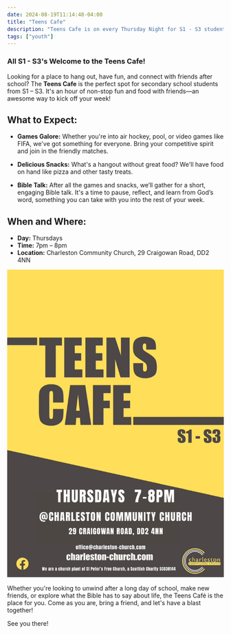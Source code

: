 ```yaml
---
date: 2024-08-19T11:14:48-04:00
title: "Teens Cafe"
description: "Teens Cafe is on every Thursday Night for S1 - S3 students"
tags: ["youth"]
---
```

<h3>All S1 - S3's Welcome to the Teens Cafe!</h3>

Looking for a place to hang out, have fun, and connect with friends after school? The **Teens Cafe** is the perfect spot for secondary school students from S1 – S3. It's an hour of non-stop fun and food with friends—an awesome way to kick off your week!

## What to Expect:
- **Games Galore:** Whether you're into air hockey, pool, or video games like FIFA, we've got something for everyone. Bring your competitive spirit and join in the friendly matches.
  
- **Delicious Snacks:** What's a hangout without great food? We'll have food on hand like pizza and other tasty treats.
  
- **Bible Talk:** After all the games and snacks, we’ll gather for a short, engaging Bible talk. It's a time to pause, reflect, and learn from God’s word, something you can take with you into the rest of your week.

## When and Where:
- **Day:** Thursdays
- **Time:** 7pm – 8pm
- **Location:** Charleston Community Church, 29 Craigowan Road, DD2 4NN

![Teens Cafe Flyer](../../gallery/teenscafe.jpeg)

Whether you're looking to unwind after a long day of school, make new friends, or explore what the Bible has to say about life, the Teens Café is the place for you. Come as you are, bring a friend, and let's have a blast together!

See you there!










